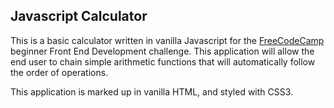 ## Javascript Calculator

This is a basic calculator written in vanilla Javascript for the [FreeCodeCamp](http://www.freecodecamp.com/challenges/build-a-javascript-calculator) beginner Front End Development challenge. This application will allow the end user
to chain simple arithmetic functions that will automatically follow the order of
operations.

This application is marked up in vanilla HTML, and styled with CSS3.
